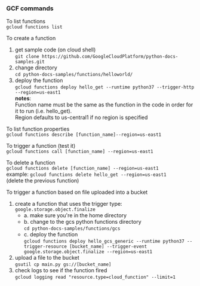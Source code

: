 ### GCF commands

To list functions  
`gcloud functions list`  

To create a function  
1. get sample code (on cloud shell)  
`git clone https://github.com/GoogleCloudPlatform/python-docs-samples.git`  
2. change directory  
`cd python-docs-samples/functions/helloworld/`  
3. deploy the function  
`gcloud functions deploy hello_get --runtime python37 --trigger-http --region=us-east1`  
**notes**:  
Function name must be the same as the function in the code in order for it to run (i.e. hello_get).  
Region defaults to us-central1 if no region is specified

To list function properties  
`gcloud functions describe [function_name]--region=us-east1`  

To trigger a function (test it)  
`gcloud functions call [function_name] --region=us-east1`  

To delete a function  
`gcloud functions delete [function_name] --region=us-east1`  
example:  `gcloud functions delete hello_get --region=us-east1`  
(delete the previous function)  

To trigger a function based on file uploaded into a bucket  
1. create a function that uses the trigger type: `google.storage.object.finalize`  
    - a. make sure you're in the home directory  
    - b. change to the gcs python functions directory  
      `cd python-docs-samples/functions/gcs`  
    - c. deploy the function  
      `gcloud functions deploy hello_gcs_generic --runtime python37 --trigger-resource [bucket_name] --trigger-event google.storage.object.finalize --region=us-east1`  
2. upload a file to the bucket  
`gsutil cp main.py gs://[bucket_name]`  
3. check logs to see if the function fired  
`gcloud logging read "resource.type=cloud_function" --limit=1`  
